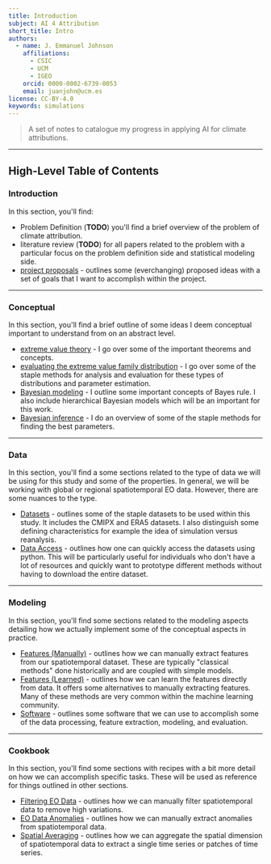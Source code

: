 ```yaml
---
title: Introduction
subject: AI 4 Attribution
short_title: Intro
authors:
  - name: J. Emmanuel Johnson
    affiliations:
      - CSIC
      - UCM
      - IGEO
    orcid: 0000-0002-6739-0053
    email: juanjohn@ucm.es
license: CC-BY-4.0
keywords: simulations
---
```


> A set of notes to catalogue my progress in applying AI for climate attributions.



***
## High-Level Table of Contents

### **Introduction**

In this section, you'll find:
* Problem Definition (**TODO**) you'll find a brief overview of the problem of climate attribution.
* literature review (**TODO**) for all papers related to the problem with a particular focus on the problem definition side and statistical modeling side.
* [project proposals](./project.md) - outlines some (everchanging) proposed ideas with a set of goals that I want to accomplish within the project.

***

### **Conceptual**

In this section, you'll find a brief outline of some ideas I deem conceptual important to understand from on an abstract level.
* [extreme value theory](./conceptual/evt.md) - I go over some of the important theorems and concepts.
* [evaluating the extreme value family distribution](conceptual/eve.md) - I go over some of the staple methods for analysis and evaluation for these types of distributions and parameter estimation.
* [Bayesian modeling](modeling/bayes.md) - I outline some important concepts of Bayes rule. 
I also include hierarchical Bayesian models which will be an important for this work.
* [Bayesian inference](modeling/bayes_inf.md) - I do an overview of some of the staple methods for finding the best parameters.


***

### **Data**

In this section, you'll find a some sections related to the type of data we will be using for this study and some of the properties.
In general, we will be working with global or regional spatiotemporal EO data.
However, there are some nuances to the type.
* [Datasets](./data/datasets.md) - outlines some of the staple datasets to be used within this study. It includes the CMIPX and ERA5 datasets. I also distinguish some defining characteristics for example the idea of simulation versus reanalysis.
* [Data Access](./data/data_access.md) - outlines how one can quickly access the datasets using python. This will be particularly useful for individuals who don't have a lot of resources and quickly want to prototype different methods without having to download the entire dataset.

***

### **Modeling**

In this section, you'll find some sections related to the modeling aspects detailing how we actually implement some of the conceptual aspects in practice.
* [Features (Manually)](./modeling/features_manual.md) - outlines how we can manually extract features from our spatiotemporal dataset. These are typically "classical methods" done historically and are coupled with simple models.
* [Features (Learned)](./modeling/features_ai.md) - outlines how we can learn the features directly from data. It offers some alternatives to manually extracting features. Many of these methods are very common within the machine learning community.
* [Software](./modeling/software.md) - outlines some software that we can use to accomplish some of the data processing, feature extraction, modeling, and evaluation.


***

### **Cookbook**

In this section, you'll find some sections with recipes with a bit more detail on how we can accomplish specific tasks. These will be used as reference for things outlined in other sections.
* [Filtering EO Data](./cookbook/filtering.md) - outlines how we can manually filter spatiotemporal data to remove high variations.
* [EO Data Anomalies](./cookbook/anomalies.md) - outlines how we can manually extract anomalies from spatiotemporal data.
* [Spatial Averaging](./cookbook/spatial_mean.md) - outlines how we can aggregate the spatial dimension of spatiotemporal data to extract a single time series or patches of time series.
